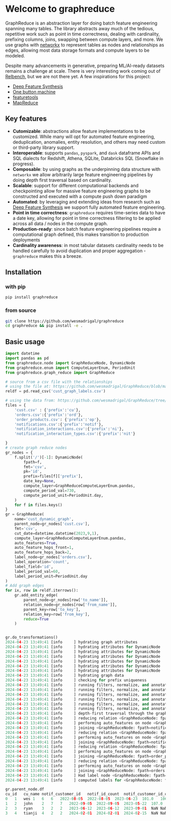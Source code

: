 # Welcome to graphreduce

GraphReduce is an abstraction layer for doing batch feature engineering spanning many tables.  The library
abstracts away much of the tedious, repetitive work such as point in time correctness, dealing with cardinality,
prefixing columns, joins, swapping between compute layers, and more.  We use graphs with [networkx](https://github.com/networkx/networkx) to represent tables as
nodes and relationships as edges, allowing most data storage formats and compute layers to be modeled. 

Despite many advancements in generative, preparing ML/AI-ready datasets remains a challenge at scale. There is very
interesting work coming out of [Relbench](https://relbench.stanford.edu), but we are not there yet.  A few inspirations
for this project:

* [Deep Feature Synthesis](https://groups.csail.mit.edu/EVO-DesignOpt/groupWebSite/uploads/Site/DSAA_DSM_2015.pdf)
* [One button machine](https://arxiv.org/abs/1706.00327)
* [featuretools](https://www.featuretools.com)
* [MapReduce](https://static.googleusercontent.com/media/research.google.com/en//archive/mapreduce-osdi04.pdf)


## Key features
* <b>Cutomizable</b>: abstractions allow feature implementations to be customized.  While many will opt for automated feature engineering, deduplication, anomalies, entity resolution, and others may need custom or third-party library support.
* <b>Interoperable</b>: supports `pandas`, `pyspark`, and `dask` dataframe APIs and SQL dialects for Redshift, Athena, SQLite, Databricks SQL (Snowflake in progress).
* <b>Composable</b>: by using graphs as the underpinning data structure with `networkx` we allow arbitrarily large feature engineering pipelines by doing depth first traversal based on cardinality.
* <b>Scalable</b>: support for different computational backends and checkpointing allow for massive feature engineering graphs to be constructed and executed with a compute push down paradigm
* <b>Automated</b>: by leveraging and extending ideas from research such as [Deep Feature Synthesis](https://www.researchgate.net/publication/308808004_Deep_feature_synthesis_Towards_automating_data_science_endeavors) we support fully automated feature engineering.
* <b>Point in time correctness</b>: `graphreduce` requires time-series data to have a date key, allowing for point in time correctness filtering to be applied across all data / nodes in the compute graph.
* <b>Production-ready</b>: since batch feature engineering pipelines require a computational graph defined, this makes transition to production deployments 
* <b>Cardinality awareness</b>: in most tabular datasets cardinality needs to be handled carefully to avoid duplication and proper aggregation - `graphreduce` makes  this a breeze.

## Installation

### with pip
```bash
pip install graphreduce
```

### from source
```bash
git clone https://github.com/wesmadrigal/graphreduce
cd graphreduce && pip install -e .
```

## Basic usage

```Python
import datetime
import pandas as pd
from graphreduce.node import GraphReduceNode, DynamicNode
from graphreduce.enum import ComputeLayerEnum, PeriodUnit
from graphreduce.graph_reduce import GraphReduce

# source from a csv file with the relationships
# using the file at: https://github.com/wesmadrigal/GraphReduce/blob/master/examples/cust_graph_labels.csv
reldf = pd.read_csv('cust_graph_labels.csv')

# using the data from: https://github.com/wesmadrigal/GraphReduce/tree/master/tests/data/cust_data
files = {
    'cust.csv' : {'prefix':'cu'},
    'orders.csv':{'prefix':'ord'},
    'order_products.csv': {'prefix':'op'},
    'notifications.csv':{'prefix':'notif'},
    'notification_interactions.csv':{'prefix':'ni'},
    'notification_interaction_types.csv':{'prefix':'nit'}

}
# create graph reduce nodes
gr_nodes = {
    f.split('/')[-1]: DynamicNode(
        fpath=f,
        fmt='csv',
        pk='id',
        prefix=files[f]['prefix'],
        date_key=None,
        compute_layer=GraphReduceComputeLayerEnum.pandas,
        compute_period_val=730,
        compute_period_unit=PeriodUnit.day,
    )
    for f in files.keys()
}
gr = GraphReduce(
    name='cust_dynamic_graph',
    parent_node=gr_nodes['cust.csv'],
    fmt='csv',
    cut_date=datetime.datetime(2023,9,1),
    compute_layer=GraphReduceComputeLayerEnum.pandas,
    auto_features=True,
    auto_feature_hops_front=1,
    auto_feature_hops_back=2,
    label_node=gr_nodes['orders.csv'],
    label_operation='count',
    label_field='id',
    label_period_val=60,
    label_period_unit=PeriodUnit.day
)
# Add graph edges
for ix, row in reldf.iterrows():
    gr.add_entity_edge(
        parent_node=gr_nodes[row['to_name']],
        relation_node=gr_nodes[row['from_name']],
        parent_key=row['to_key'],
        relation_key=row['from_key'],
        reduce=True
    )


gr.do_transformations()
2024-04-23 13:49:41 [info     ] hydrating graph attributes
2024-04-23 13:49:41 [info     ] hydrating attributes for DynamicNode
2024-04-23 13:49:41 [info     ] hydrating attributes for DynamicNode
2024-04-23 13:49:41 [info     ] hydrating attributes for DynamicNode
2024-04-23 13:49:41 [info     ] hydrating attributes for DynamicNode
2024-04-23 13:49:41 [info     ] hydrating attributes for DynamicNode
2024-04-23 13:49:41 [info     ] hydrating attributes for DynamicNode
2024-04-23 13:49:41 [info     ] hydrating graph data
2024-04-23 13:49:41 [info     ] checking for prefix uniqueness
2024-04-23 13:49:41 [info     ] running filters, normalize, and annotations for <GraphReduceNode: fpath=notification_interaction_types.csv fmt=csv>
2024-04-23 13:49:41 [info     ] running filters, normalize, and annotations for <GraphReduceNode: fpath=notification_interactions.csv fmt=csv>
2024-04-23 13:49:41 [info     ] running filters, normalize, and annotations for <GraphReduceNode: fpath=notifications.csv fmt=csv>
2024-04-23 13:49:41 [info     ] running filters, normalize, and annotations for <GraphReduceNode: fpath=orders.csv fmt=csv>
2024-04-23 13:49:41 [info     ] running filters, normalize, and annotations for <GraphReduceNode: fpath=order_products.csv fmt=csv>
2024-04-23 13:49:41 [info     ] running filters, normalize, and annotations for <GraphReduceNode: fpath=cust.csv fmt=csv>
2024-04-23 13:49:41 [info     ] depth-first traversal through the graph from source: <GraphReduceNode: fpath=cust.csv fmt=csv>
2024-04-23 13:49:41 [info     ] reducing relation <GraphReduceNode: fpath=notification_interactions.csv fmt=csv>
2024-04-23 13:49:41 [info     ] performing auto_features on node <GraphReduceNode: fpath=notification_interactions.csv fmt=csv>
2024-04-23 13:49:41 [info     ] joining <GraphReduceNode: fpath=notification_interactions.csv fmt=csv> to <GraphReduceNode: fpath=notifications.csv fmt=csv>
2024-04-23 13:49:41 [info     ] reducing relation <GraphReduceNode: fpath=notifications.csv fmt=csv>
2024-04-23 13:49:41 [info     ] performing auto_features on node <GraphReduceNode: fpath=notifications.csv fmt=csv>
2024-04-23 13:49:41 [info     ] joining <GraphReduceNode: fpath=notifications.csv fmt=csv> to <GraphReduceNode: fpath=cust.csv fmt=csv>
2024-04-23 13:49:41 [info     ] reducing relation <GraphReduceNode: fpath=order_products.csv fmt=csv>
2024-04-23 13:49:41 [info     ] performing auto_features on node <GraphReduceNode: fpath=order_products.csv fmt=csv>
2024-04-23 13:49:41 [info     ] joining <GraphReduceNode: fpath=order_products.csv fmt=csv> to <GraphReduceNode: fpath=orders.csv fmt=csv>
2024-04-23 13:49:41 [info     ] reducing relation <GraphReduceNode: fpath=orders.csv fmt=csv>
2024-04-23 13:49:41 [info     ] performing auto_features on node <GraphReduceNode: fpath=orders.csv fmt=csv>
2024-04-23 13:49:41 [info     ] joining <GraphReduceNode: fpath=orders.csv fmt=csv> to <GraphReduceNode: fpath=cust.csv fmt=csv>
2024-04-23 13:49:41 [info     ] Had label node <GraphReduceNode: fpath=orders.csv fmt=csv>
2024-04-23 13:49:41 [info     ] computed labels for <GraphReduceNode: fpath=orders.csv fmt=csv>

gr.parent_node.df
cu_id	cu_name	notif_customer_id	notif_id_count	notif_customer_id_count	notif_ts_first	notif_ts_min	notif_ts_max	ni_notification_id_min	ni_notification_id_max	ni_notification_id_sum	ni_id_count_min	ni_id_count_max	ni_id_count_sum	ni_notification_id_count_min	ni_notification_id_count_max	ni_notification_id_count_sum	ni_interaction_type_id_count_min	ni_interaction_type_id_count_max	ni_interaction_type_id_count_sum	ni_ts_first_first	ni_ts_first_min	ni_ts_first_max	ni_ts_min_first	ni_ts_min_min	ni_ts_min_max	ni_ts_max_first	ni_ts_max_min	ni_ts_max_max	ord_customer_id	ord_id_count	ord_customer_id_count	ord_ts_first	ord_ts_min	ord_ts_max	op_order_id_min	op_order_id_max	op_order_id_sum	op_id_count_min	op_id_count_max	op_id_count_sum	op_order_id_count_min	op_order_id_count_max	op_order_id_count_sum	op_product_id_count_min	op_product_id_count_max	op_product_id_count_sum	ord_customer_id_dupe	ord_id_label
0	1	wes	1	6	6	2022-08-05	2022-08-05	2023-06-23	101.0	106.0	621.0	1.0	3.0	14.0	1.0	3.0	14.0	1.0	3.0	14.0	2022-08-06	2022-08-06	2023-05-15	2022-08-06	2022-08-06	2023-05-15	2022-08-08	2022-08-08	2023-05-15	1.0	2.0	2.0	2023-05-12	2023-05-12	2023-06-01	1.0	2.0	3.0	4.0	4.0	8.0	4.0	4.0	8.0	4.0	4.0	8.0	1.0	1.0
1	2	john	2	7	7	2022-09-05	2022-09-05	2023-05-22	107.0	110.0	434.0	1.0	1.0	4.0	1.0	1.0	4.0	1.0	1.0	4.0	2023-06-01	2023-06-01	2023-06-04	2023-06-01	2023-06-01	2023-06-04	2023-06-01	2023-06-01	2023-06-04	2.0	1.0	1.0	2023-01-01	2023-01-01	2023-01-01	3.0	3.0	3.0	4.0	4.0	4.0	4.0	4.0	4.0	4.0	4.0	4.0	NaN	NaN
2	3	ryan	3	2	2	2023-06-12	2023-06-12	2023-09-01	NaN	NaN	0.0	NaN	NaN	0.0	NaN	NaN	0.0	NaN	NaN	0.0	NaT	NaT	NaT	NaT	NaT	NaT	NaT	NaT	NaT	3.0	1.0	1.0	2023-06-01	2023-06-01	2023-06-01	5.0	5.0	5.0	1.0	1.0	1.0	1.0	1.0	1.0	1.0	1.0	1.0	NaN	NaN
3	4	tianji	4	2	2	2024-02-01	2024-02-01	2024-02-15	NaN	NaN	0.0	NaN	NaN	0.0	NaN	NaN	0.0	NaN	NaN	0.0
```
